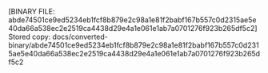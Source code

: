 [BINARY FILE: abde74501ce9ed5234eb1fcf8b879e2c98a1e81f2babf167b557c0d2315ae5e40da66a538ec2e2519ca4438d29e4a1e061e1ab7a0701276f923b265df5c2]
Stored copy: docs/converted-binary/abde74501ce9ed5234eb1fcf8b879e2c98a1e81f2babf167b557c0d2315ae5e40da66a538ec2e2519ca4438d29e4a1e061e1ab7a0701276f923b265df5c2
